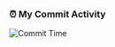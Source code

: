 ### ⏰ My Commit Activity

![Commit Time]([https://gist.githubusercontent.com/hyeon318/b1c7b43b3753b2e0cd38a23217868a4d/raw?file=I%27m%20a%20night%20%F0%9F%A6%89])
